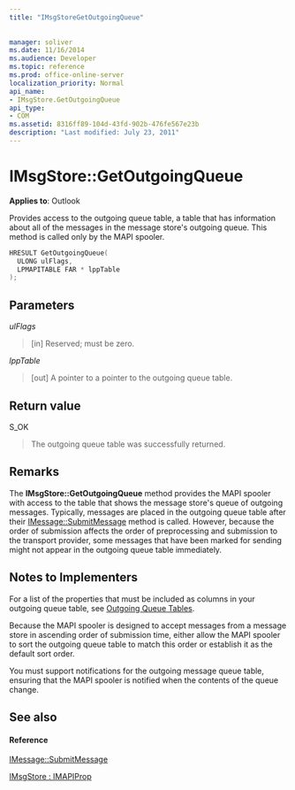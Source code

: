 ```yaml
---
title: "IMsgStoreGetOutgoingQueue"
 
 
manager: soliver
ms.date: 11/16/2014
ms.audience: Developer
ms.topic: reference
ms.prod: office-online-server
localization_priority: Normal
api_name:
- IMsgStore.GetOutgoingQueue
api_type:
- COM
ms.assetid: 8316ff89-104d-43fd-902b-476fe567e23b
description: "Last modified: July 23, 2011"
---
```


# IMsgStore::GetOutgoingQueue

  
  
**Applies to**: Outlook 
  
Provides access to the outgoing queue table, a table that has information about all of the messages in the message store's outgoing queue. This method is called only by the MAPI spooler.
  
```cpp
HRESULT GetOutgoingQueue(
  ULONG ulFlags,
  LPMAPITABLE FAR * lppTable
);
```

## Parameters

 _ulFlags_
  
> [in] Reserved; must be zero.
    
 _lppTable_
  
> [out] A pointer to a pointer to the outgoing queue table.
    
## Return value

S_OK 
  
> The outgoing queue table was successfully returned.
    
## Remarks

The **IMsgStore::GetOutgoingQueue** method provides the MAPI spooler with access to the table that shows the message store's queue of outgoing messages. Typically, messages are placed in the outgoing queue table after their [IMessage::SubmitMessage](imessage-submitmessage.md) method is called. However, because the order of submission affects the order of preprocessing and submission to the transport provider, some messages that have been marked for sending might not appear in the outgoing queue table immediately. 
  
## Notes to Implementers

For a list of the properties that must be included as columns in your outgoing queue table, see [Outgoing Queue Tables](outgoing-queue-tables.md). 
  
Because the MAPI spooler is designed to accept messages from a message store in ascending order of submission time, either allow the MAPI spooler to sort the outgoing queue table to match this order or establish it as the default sort order.
  
You must support notifications for the outgoing message queue table, ensuring that the MAPI spooler is notified when the contents of the queue change. 
  
## See also

#### Reference

[IMessage::SubmitMessage](imessage-submitmessage.md)
  
[IMsgStore : IMAPIProp](imsgstoreimapiprop.md)

